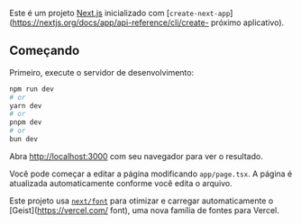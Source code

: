 Este é um projeto [Next.js](https://nextjs.org) inicializado com [`create-next-app`](https://nextjs.org/docs/app/api-reference/cli/create- próximo aplicativo).

## Começando

Primeiro, execute o servidor de desenvolvimento:

```bash
npm run dev
# or
yarn dev
# or
pnpm dev
# or
bun dev
```

Abra [http://localhost:3000](http://localhost:3000) com seu navegador para ver o resultado.

Você pode começar a editar a página modificando `app/page.tsx`. A página é atualizada automaticamente conforme você edita o arquivo.

Este projeto usa [`next/font`](https://nextjs.org/docs/app/building-your-application/optimizing/fonts) para otimizar e carregar automaticamente o [Geist](https://vercel.com/ font), uma nova família de fontes para Vercel.
